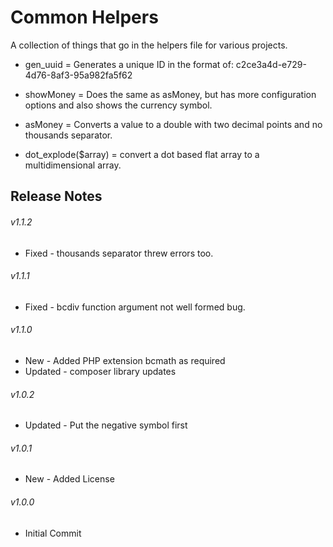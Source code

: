# Common Helpers

A collection of things that go in the helpers file for various projects.

* gen_uuid = Generates a unique ID in the format of: c2ce3a4d-e729-4d76-8af3-95a982fa5f62

* showMoney = Does the same as asMoney, but has more configuration options and also shows the currency symbol.

* asMoney = Converts a value to a double with two decimal points and no thousands separator.

* dot_explode($array) = convert a dot based flat array to a multidimensional array.

## Release Notes

###### v1.1.2
* Fixed - thousands separator threw errors too.

###### v1.1.1
* Fixed - bcdiv function argument not well formed bug.

###### v1.1.0
* New - Added PHP extension bcmath as required
* Updated - composer library updates

###### v1.0.2
* Updated - Put the negative symbol first

###### v1.0.1
* New - Added License

###### v1.0.0
* Initial Commit
